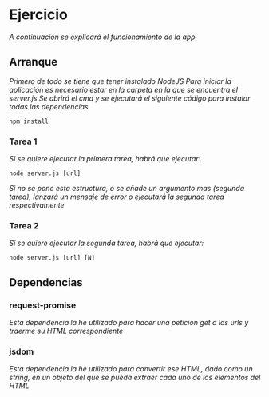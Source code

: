 # Ejercicio
_A continuación se explicará el funcionamiento de la app_

## Arranque
_Primero de todo se tiene que tener instalado NodeJS_
_Para iniciar la aplicación es necesario estar en la carpeta en la que se encuentra el server.js_
_Se abrirá el cmd y se ejecutará el siguiente código para instalar todas las dependencias_
```
npm install
```
### Tarea 1
_Si se quiere ejecutar la primera tarea, habrá que ejecutar:_
```
node server.js [url]
```
_Si no se pone esta estructura, o se añade un argumento mas (segunda tarea), lanzará un mensaje de error o ejecutará la segunda tarea respectivamente_

### Tarea 2
_Si se quiere ejecutar la segunda tarea, habrá que ejecutar:_

```
node server.js [url] [N]
```
## Dependencias
### request-promise
_Esta dependencia la he utilizado para hacer una peticion get a las urls y traerme su HTML correspondiente_
### jsdom
_Esta dependencia la he utilizado para convertir ese HTML, dado como un string, en un objeto del que se pueda extraer cada uno de los elementos del HTML_
